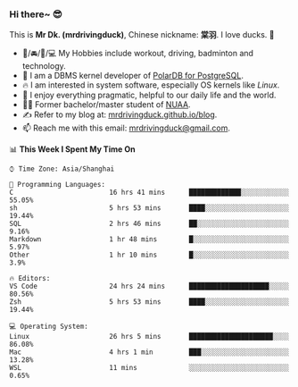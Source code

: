 ### Hi there~ 😎

This is **Mr Dk. (mrdrivingduck)**, Chinese nickname: **棠羽**. I love ducks. 🦆

- 💪/🚘/🏸/💻 My Hobbies include workout, driving, badminton and technology.
- 🍊 I am a DBMS kernel developer of [PolarDB for PostgreSQL](https://github.com/ApsaraDB/PolarDB-for-PostgreSQL).
- 🔥 I am interested in system software, especially OS kernels like *Linux*.
- 🔧 I enjoy everything pragmatic, helpful to our daily life and the world.
- 👨‍🎓 Former bachelor/master student of [NUAA](https://en.wikipedia.org/wiki/Nanjing_University_of_Aeronautics_and_Astronautics).
- ✍ Refer to my blog at: [mrdrivingduck.github.io/blog](https://www.mrdrivingduck.cn/blog/#/).
- 📫 Reach me with this email: [mrdrivingduck@gmail.com](mailto:mrdrivingduck@gmail.com).

<!--START_SECTION:waka-->
📊 **This Week I Spent My Time On** 

```text
⌚︎ Time Zone: Asia/Shanghai

💬 Programming Languages: 
C                        16 hrs 41 mins      █████████████░░░░░░░░░░░░   55.05% 
sh                       5 hrs 53 mins       ████░░░░░░░░░░░░░░░░░░░░░   19.44% 
SQL                      2 hrs 46 mins       ██░░░░░░░░░░░░░░░░░░░░░░░   9.16% 
Markdown                 1 hr 48 mins        █░░░░░░░░░░░░░░░░░░░░░░░░   5.97% 
Other                    1 hr 10 mins        █░░░░░░░░░░░░░░░░░░░░░░░░   3.9%

🔥 Editors: 
VS Code                  24 hrs 24 mins      ████████████████████░░░░░   80.56% 
Zsh                      5 hrs 53 mins       ████░░░░░░░░░░░░░░░░░░░░░   19.44%

💻 Operating System: 
Linux                    26 hrs 5 mins       █████████████████████░░░░   86.08% 
Mac                      4 hrs 1 min         ███░░░░░░░░░░░░░░░░░░░░░░   13.28% 
WSL                      11 mins             ░░░░░░░░░░░░░░░░░░░░░░░░░   0.65%

```


<!--END_SECTION:waka-->

<!-- ![Mr Dk.'s GitHub Stats](https://github-readme-stats.vercel.app/api?username=mrdrivingduck&count_private&show_icons=true&theme=buefy) -->

<!-- ![Most Used Languages](https://github-readme-stats.vercel.app/api/top-langs/?username=mrdrivingduck&exclude_repo=mips32-CPU,snort-tcp-socket&theme=buefy&layout=compact&langs_count=10) -->


<!--
**mrdrivingduck/mrdrivingduck** is a ✨ _special_ ✨ repository because its `README.md` (this file) appears on your GitHub profile.

Here are some ideas to get you started:

- 🔭 I’m currently working on ...
- 🌱 I’m currently learning ...
- 👯 I’m looking to collaborate on ...
- 🤔 I’m looking for help with ...
- 💬 Ask me about ...
- 📫 How to reach me: ...
- 😄 Pronouns: ...
- ⚡ Fun fact: ...
-->
